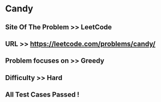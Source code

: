 # Candy

## Site Of The Problem >> LeetCode

## URL >> https://leetcode.com/problems/candy/

## Problem focuses on >> Greedy

## Difficulty >> Hard

## All Test Cases Passed !


